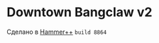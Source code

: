 # Downtown Bangclaw v2

Сделано в [Hammer++][hammerplusplus-link] `build 8864`

<!-- links -->
[hammerplusplus-link]: https://github.com/ficool2/HammerPlusPlus-Website